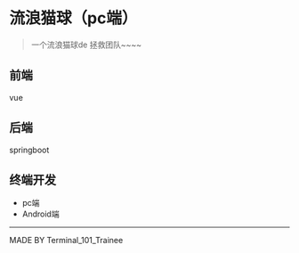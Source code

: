 # 流浪猫球（pc端）

> 一个流浪猫球de 拯救团队~~~~

## 前端
vue

## 后端
springboot

## 终端开发
* pc端
* Android端

---

MADE BY Terminal_101_Trainee
